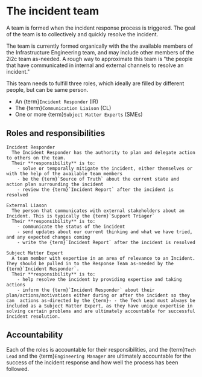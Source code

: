 # The incident team
A team is formed when the incident response process is triggered. The goal of the team is to collectively and quickly resolve the incident.

The team is currently formed organically with the the available members of the Infrastructure Engineering team, and may include other members of the 2i2c team as-needed. A rough way to approximate this team is "the people that have communicated in internal and external channels to resolve an incident."

This team needs to fulfill three roles, which ideally are filled by different people, but can be same person.

- An {term}`Incident Responder` (IR)
- The {term}`Communication Liaison` (CL)
- One or more {term}`Subject Matter Experts` (SMEs)

## Roles and responsibilities

```{glossary}
Incident Responder
  The Incident Responder has the authority to plan and delegate action to others on the team. 
  Their **responsibility** is to:
    - solve or temporally mitigate the incident, either themselves or with the help of the available team members
    - be the {term}`Source of Truth` about the current state and action plan surrounding the incident
    - review the {term}`Incident Report` after the incident is resolved

External Liason
  The person that communicates with external stakeholders about an Incident. This is typically the {term}`Support Triager`
  Their **responsibility** is to:
    - communicate the status of the incident
    - send updates about our current thinking and what we have tried, and any expected changes coming
    - write the {term}`Incident Report` after the incident is resolved

Subject Matter Expert
  A team member with expertise in an area of relevance to an Incident. They should be pulled in to the Response Team as-needed by the {term}`Incident Responder`. 
  Their **responsibility** is to:
    - help resolve the incident by providing expertise and taking actions
    - inform the {term}`Incident Responder` about their plan/actions/motivations either during or after the incident so they  can  actions as-directed by the {term}- - the Tech Lead must always be included as a Subject Matter Expert, as they have unique expertise in solving certain problems and are ultimately accountable for successful incident resolution.
```

## Accountability

Each of the roles is accountable for their responsibilities, and the {term}`Tech Lead` and the {term}`Engineering Manager` are ultimately accountable for the success of the incident response and how well the process has been followed.
